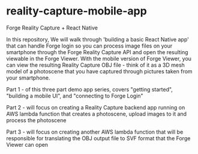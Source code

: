 # reality-capture-mobile-app
Forge Reality Capture + React Native

In this repository, We will walk through 'building a basic React Native app' that can handle Forge login so you can process image files on your smartphone through the Forge Reality Capture API and open the resulting viewable in the Forge Viewer.  With the mobile version of Forge Viewer, you can view the resulting Reality Capture OBJ file - think of it as a 3D mesh model of a photoscene that you have captured through pictures taken from your smartphone.

Part 1 - of this three part demo app series, covers "getting started", "building a mobile UI", and "connecting to Forge Login"

Part 2 - will focus on creating a Reality Capture backend app running on AWS lambda function that creates a photoscene, upload images to it and process the photoscene

Part 3 - will focus on creating another AWS lambda function that will be responsible for translating the OBJ output file to SVF format that the Forge Viewer can open


